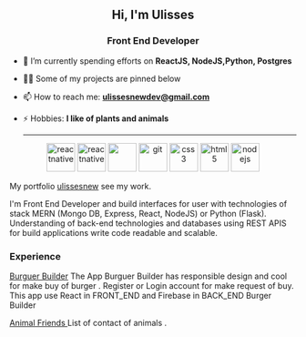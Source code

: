 
<h2 align="center">Hi, I'm Ulisses</h2>
<h3 align="center">Front End Developer </h3>

- 🌱 I’m currently spending efforts on **ReactJS, NodeJS,Python, Postgres**
- 👨‍💻 Some of my projects are pinned below
- 📫 How to reach me: **ulissesnewdev@gmail.com**
- ⚡ Hobbies: **I  like of plants and animals**

  <hr/>
<p align="center" >
  <img src="https://reactnative.dev/img/header_logo.svg" alt="reactnative" width='50px' height='50px'/>
   <img src="https://redux.js.org/img/redux.svg" alt="reactnative" width='50px' height='50px'/>
  
  <img src="https://img.icons8.com/color/48/000000/python.png" width='50px' height='50px'/>
 <img src="https://img.icons8.com/color/48/000000/git.png" alt="git" width='50px' height='50px'/>
  <img src="https://devicons.github.io/devicon/devicon.git/icons/css3/css3-original-wordmark.svg" alt="css3" width='50px' height='50px'/>
 
  <img src="https://devicons.github.io/devicon/devicon.git/icons/html5/html5-original-wordmark.svg" alt="html5" width='50px' height='50px'/>
  <img src="https://nodejs.org/static/images/logo.svg" alt="nodejs" width='50px' height='50px'/>
 
  
</p>





My portfolio [ulissesnew](https://ulissesnewdev.netlify.app/) see my work.

I'm Front End Developer and build interfaces for user with technologies of  stack MERN  (Mongo DB, Express, React, NodeJS)  or Python (Flask).
Understanding of back-end technologies and databases  using  REST APIS  for build applications  write code readable and scalable. 


###  Experience

[Burguer Builder](https://burger-shopping.firebaseapp.com)
The App Burguer Builder has responsible design and cool for make buy of burger . Register or Login account for make request of buy.
This app use React in  FRONT_END
and Firebase in  BACK_END
Burger Builder


[Animal Friends ](https://ulissesnew.github.io/animal_friends/)
List of contact of animals .







